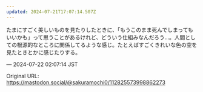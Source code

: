 ```yaml
---
updated: 2024-07-21T17:07:14.507Z
---
```


<p>たまにすごく美しいものを見たりしたときに、「もうこのまま死んでしまってもいいかも」って思うことがあるけれど、どういう仕組みなんだろう…。人間としての根源的なところに関係してるような感じ。たとえばすごくきれいな色の空を見たときとかに感じたりする。</p>

&mdash; 2024-07-22 02:07:14 JST

Original URL: https://mastodon.social/@sakuramochi0/112825573998862273
